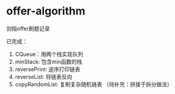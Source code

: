 # offer-algorithm

剑指offer刷题记录

已完成：
1. CQueue：用两个栈实现队列
2. minStack: 包含min函数的栈
3. reversePrint: 逆序打印链表
4. reverseList: 将链表反向
5. copyRandomList: 复制复杂随机链表  （待补充：拼接于拆分做法）